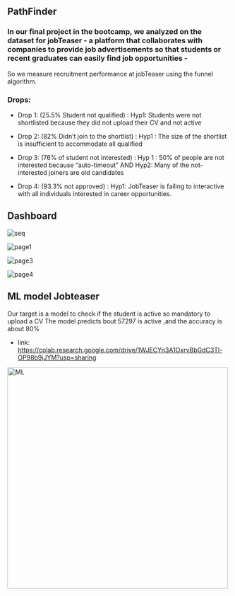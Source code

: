 ## PathFinder 
### In our final project in the bootcamp, we analyzed on the dataset for jobTeaser - a platform that collaborates with companies to provide job advertisements so that students or recent graduates can easily find job opportunities - 
So we measure recruitment performance at jobTeaser using the funnel algorithm.


### Drops:

- Drop 1: (25.5% Student not qualified)
:  Hyp1: Students were not shortlisted because they did not upload their CV and not active

- Drop 2: (82% Didn’t join to the shortlist)
:  Hyp1 : The size of the shortlist is insufficient to accommodate all qualified

- Drop 3: (76% of student not interested)
:  Hyp 1 : 50% of people are not interested because “auto-timeout”
AND Hyp2: Many of the not-interested joiners are old candidates

- Drop 4: (93.3% not approved)
:  Hyp1: JobTeaser is failing to interactive with all individuals interested in career opportunities.


## Dashboard

![seq](https://github.com/areej349/PathFinder/assets/158787695/8324cfe2-a76d-4ce2-9bd8-124e2e8a30e7)

![page1](https://github.com/areej349/PathFinder/assets/158787695/b28dc1d0-57d5-4cb2-9728-52ef03af9bd0)

![page3](https://github.com/areej349/PathFinder/assets/158787695/e3e09360-774b-4913-b7e5-62b7a588817b)

![page4](https://github.com/areej349/PathFinder/assets/158787695/bd941a6c-6936-43e6-a813-0bf8b01e24d2)


## ML model Jobteaser
Our target is a model to check if the student is active so mandatory to upload a CV
The model predicts bout 57297 is active 
,and the accuracy is about 80%

- link: https://colab.research.google.com/drive/1WJECYn3A1OxrvBbGdC3Tl-OP98b9jJYM?usp=sharing

<img width="500" alt="ML" src="https://github.com/areej349/PathFinder/assets/158787695/b5ba84b4-67d3-4ea2-9a74-258e83f75872">








